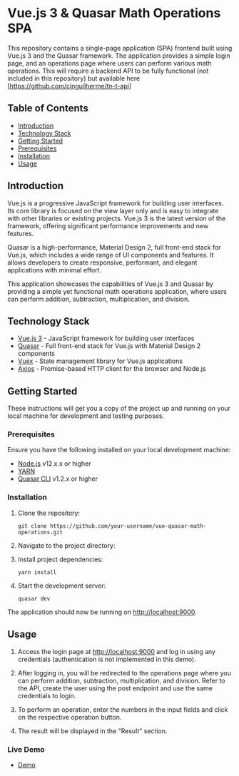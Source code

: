 # Vue.js 3 & Quasar Math Operations SPA

This repository contains a single-page application (SPA) frontend built using Vue.js 3 and the Quasar framework. The application provides a simple login page, and an operations page where users can perform various math operations.
This will require a backend API to be fully functional (not included in this repository) but available here [https://github.com/cinguilherme/tn-t-api]

## Table of Contents

- [Introduction](#introduction)
- [Technology Stack](#technology-stack)
- [Getting Started](#getting-started)
- [Prerequisites](#prerequisites)
- [Installation](#installation)
- [Usage](#usage)

## Introduction

Vue.js is a progressive JavaScript framework for building user interfaces. Its core library is focused on the view layer only and is easy to integrate with other libraries or existing projects. Vue.js 3 is the latest version of the framework, offering significant performance improvements and new features.

Quasar is a high-performance, Material Design 2, full front-end stack for Vue.js, which includes a wide range of UI components and features. It allows developers to create responsive, performant, and elegant applications with minimal effort.

This application showcases the capabilities of Vue.js 3 and Quasar by providing a simple yet functional math operations application, where users can perform addition, subtraction, multiplication, and division.

## Technology Stack

- [Vue.js 3](https://v3.vuejs.org/) - JavaScript framework for building user interfaces
- [Quasar](https://quasar.dev/) - Full front-end stack for Vue.js with Material Design 2 components
- [Vuex](https://vuex.vuejs.org/) - State management library for Vue.js applications
- [Axios](https://axios-http.com/) - Promise-based HTTP client for the browser and Node.js

## Getting Started

These instructions will get you a copy of the project up and running on your local machine for development and testing purposes.

### Prerequisites

Ensure you have the following installed on your local development machine:

- [Node.js](https://nodejs.org/) v12.x.x or higher
- [YARN](https://yarnpkg.com)
- [Quasar CLI](https://quasar.dev/quasar-cli/installation) v1.2.x or higher

### Installation

1. Clone the repository:

   ```
   git clone https://github.com/your-username/vue-quasar-math-operations.git
   ```

2. Navigate to the project directory:

3. Install project dependencies:

   ```
   yarn install
   ```

4. Start the development server:

   ```
   quasar dev
   ```

The application should now be running on [http://localhost:9000](http://localhost:9000).

## Usage

1. Access the login page at [http://localhost:9000](http://localhost:9000) and log in using any credentials (authentication is not implemented in this demo).

2. After logging in, you will be redirected to the operations page where you can perform addition, subtraction, multiplication, and division.
   Refer to the API, create the user using the post endpoint and use the same credentials to login.

3. To perform an operation, enter the numbers in the input fields and click on the respective operation button.

4. The result will be displayed in the "Result" section.

### Live Demo

- [Demo](http://tn-vue-app.s3-website-us-east-1.amazonaws.com/)
